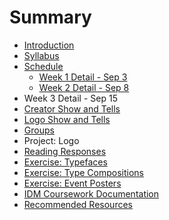 # Summary

* [Introduction](README.md)
* [Syllabus](dm1123_vfs_syllabus.md)
* [Schedule](dm1123_vfs_schedule_overview.md)
   * [Week 1 Detail - Sep 3](weekly_detail/dm1123_weekly_detail_wk1_sep3.md)
   * [Week 2 Detail - Sep 8](weekly_detail/dm1123_weekly_detail_wk2_sep8.md)
* Week 3 Detail - Sep 15
* [Creator Show and Tells](projects/creator_show_and_tells.md)
* [Logo Show and Tells](projects/logo_show_and_tells.md)
* [Groups](projects/dm1123_vfs_groups.md)
* Project: Logo
* [Reading Responses](projects/dm1123_vfs_reading_responses.md)
* [Exercise: Typefaces](class_exercises/exercise_typefaces.md)
* [Exercise: Type Compositions](projects/studio_composition.md)
* [Exercise: Event Posters](projects/exercise_event_posters.md)
* [IDM Coursework Documentation](projects/idm_coursework_documentation.md)
* [Recommended Resources](dm1123_vfs_recommended_resources.md)

